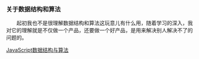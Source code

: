 ### 关于数据结构和算法
&emsp;&emsp;起初我也不是很理解数据结构和算法这玩意儿有什么用，随着学习的深入，我对它的理解就是不仅做一个产品，还要做一个好产品，是用来解决别人解决不了的问题的。


[JavaScript数据结构与算法](zh-cn/JavaScript/dataStructuresAndAlgorithms.md)